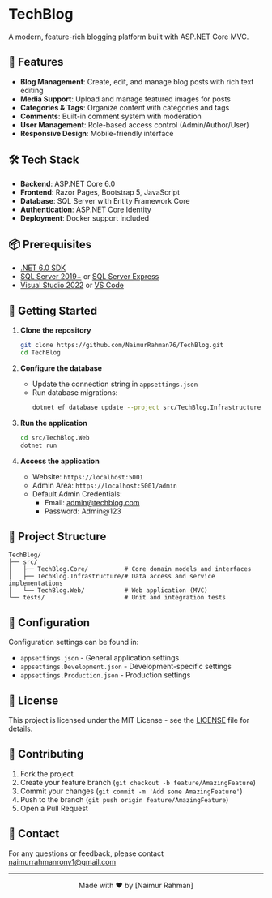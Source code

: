 # TechBlog

A modern, feature-rich blogging platform built with ASP.NET Core MVC.

## 🚀 Features

- **Blog Management**: Create, edit, and manage blog posts with rich text editing
- **Media Support**: Upload and manage featured images for posts
- **Categories & Tags**: Organize content with categories and tags
- **Comments**: Built-in comment system with moderation
- **User Management**: Role-based access control (Admin/Author/User)
- **Responsive Design**: Mobile-friendly interface

## 🛠️ Tech Stack

- **Backend**: ASP.NET Core 6.0
- **Frontend**: Razor Pages, Bootstrap 5, JavaScript
- **Database**: SQL Server with Entity Framework Core
- **Authentication**: ASP.NET Core Identity
- **Deployment**: Docker support included

## 📦 Prerequisites

- [.NET 6.0 SDK](https://dotnet.microsoft.com/download/dotnet/6.0)
- [SQL Server 2019+](https://www.microsoft.com/en-us/sql-server/sql-server-downloads) or [SQL Server Express](https://www.microsoft.com/en-us/sql-server/sql-server-downloads)
- [Visual Studio 2022](https://visualstudio.microsoft.com/vs/) or [VS Code](https://code.visualstudio.com/)

## 🚀 Getting Started

1. **Clone the repository**
   ```bash
   git clone https://github.com/NaimurRahman76/TechBlog.git
   cd TechBlog
   ```

2. **Configure the database**
   - Update the connection string in `appsettings.json`
   - Run database migrations:
     ```bash
     dotnet ef database update --project src/TechBlog.Infrastructure --startup-project src/TechBlog.Web
     ```

3. **Run the application**
   ```bash
   cd src/TechBlog.Web
   dotnet run
   ```

4. **Access the application**
   - Website: `https://localhost:5001`
   - Admin Area: `https://localhost:5001/admin`
   - Default Admin Credentials:
     - Email: admin@techblog.com
     - Password: Admin@123

## 📂 Project Structure

```
TechBlog/
├── src/
│   ├── TechBlog.Core/          # Core domain models and interfaces
│   ├── TechBlog.Infrastructure/# Data access and service implementations
│   └── TechBlog.Web/           # Web application (MVC)
└── tests/                      # Unit and integration tests
```

## 🔧 Configuration

Configuration settings can be found in:
- `appsettings.json` - General application settings
- `appsettings.Development.json` - Development-specific settings
- `appsettings.Production.json` - Production settings

## 📝 License

This project is licensed under the MIT License - see the [LICENSE](LICENSE) file for details.

## 🤝 Contributing

1. Fork the project
2. Create your feature branch (`git checkout -b feature/AmazingFeature`)
3. Commit your changes (`git commit -m 'Add some AmazingFeature'`)
4. Push to the branch (`git push origin feature/AmazingFeature`)
5. Open a Pull Request

## 📧 Contact

For any questions or feedback, please contact [naimurrahmanrony1@gmail.com](mailto:naimurrahmanrony1@gmail.com)

---

<div align="center">
  Made with ❤️ by [Naimur Rahman]
</div>